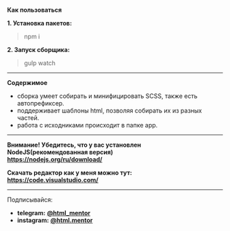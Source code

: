 **Как пользоваться**

**1. Установка пакетов:**
> npm i

**2. Запуск сборщика:**
> gulp watch

---
**Содержимое**
- сборка умеет собирать и минифицировать SCSS, также есть автопрефиксер.
- поддерживает шаблоны html, позволяя собирать их из разных частей.
- работа с исходниками происходит в папке app.

---
**Внимание! Убедитесь, что у вас установлен NodeJS(рекомендованная версия)**  
**https://nodejs.org/ru/download/**

**Скачать редактор как у меня можно тут:**  
**https://code.visualstudio.com/**


---
Подписывайся:
- **telegram:** **[@html_mentor](https://t.me/html_mentor)**
- **instagram:** **[@html.mentor](https://www.instagram.com/html.mentor)**
